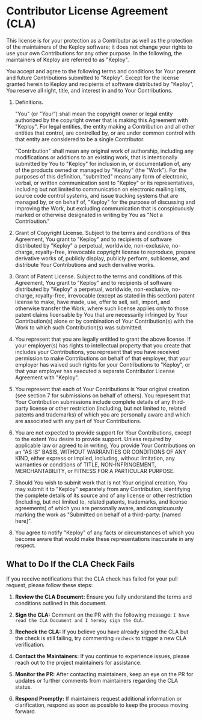 # Contributor License Agreement (CLA)

This license is for your protection as a Contributor as well as the protection of the maintainers of the Keploy software; it does not change your rights to use your own Contributions for any other purpose. In the following, the maintainers of Keploy are referred to as "Keploy".

You accept and agree to the following terms and conditions for Your present and future Contributions submitted to "Keploy". Except for the license granted herein to Keploy and recipients of software distributed by "Keploy", You reserve all right, title, and interest in and to Your Contributions.

1. Definitions.

   "You" (or "Your") shall mean the copyright owner or legal entity authorized by the copyright owner that is making this Agreement with "Keploy". For legal entities, the entity making a Contribution and all other entities that control, are controlled by, or are under common control with that entity are considered to be a single Contributor.

   "Contribution" shall mean any original work of authorship, including any modifications or additions to an existing work, that is intentionally submitted by You to "Keploy" for inclusion in, or documentation of, any of the products owned or managed by "Keploy" (the "Work"). For the purposes of this definition, "submitted" means any form of electronic, verbal, or written communication sent to "Keploy" or its representatives, including but not limited to communication on electronic mailing lists, source code control systems, and issue tracking systems that are managed by, or on behalf of, "Keploy" for the purpose of discussing and improving the Work, but excluding communication that is conspicuously marked or otherwise designated in writing by You as "Not a Contribution."

2. Grant of Copyright License. Subject to the terms and conditions of this Agreement, You grant to "Keploy" and to recipients of software distributed by "Keploy" a perpetual, worldwide, non-exclusive, no-charge, royalty-free, irrevocable copyright license to reproduce, prepare derivative works of, publicly display, publicly perform, sublicense, and distribute Your Contributions and such derivative works.

3. Grant of Patent License. Subject to the terms and conditions of this Agreement, You grant to "Keploy" and to recipients of software distributed by "Keploy" a perpetual, worldwide, non-exclusive, no-charge, royalty-free, irrevocable (except as stated in this section) patent license to make, have made, use, offer to sell, sell, import, and otherwise transfer the Work, where such license applies only to those patent claims licensable by You that are necessarily infringed by Your Contribution(s) alone or by combination of Your Contribution(s) with the Work to which such Contribution(s) was submitted.

4. You represent that you are legally entitled to grant the above license. If your employer(s) has rights to intellectual property that you create that includes your Contributions, you represent that you have received permission to make Contributions on behalf of that employer, that your employer has waived such rights for your Contributions to "Keploy", or that your employer has executed a separate Contributor License Agreement with "Keploy".

5. You represent that each of Your Contributions is Your original creation (see section 7 for submissions on behalf of others). You represent that Your Contribution submissions include complete details of any third-party license or other restriction (including, but not limited to, related patents and trademarks) of which you are personally aware and which are associated with any part of Your Contributions.

6. You are not expected to provide support for Your Contributions, except to the extent You desire to provide support. Unless required by applicable law or agreed to in writing, You provide Your Contributions on an "AS IS" BASIS, WITHOUT WARRANTIES OR CONDITIONS OF ANY KIND, either express or implied, including, without limitation, any warranties or conditions of TITLE, NON-INFRINGEMENT, MERCHANTABILITY, or FITNESS FOR A PARTICULAR PURPOSE.

7. Should You wish to submit work that is not Your original creation, You may submit it to "Keploy" separately from any Contribution, identifying the complete details of its source and of any license or other restriction (including, but not limited to, related patents, trademarks, and license agreements) of which you are personally aware, and conspicuously marking the work as "Submitted on behalf of a third-party: [named here]".

8. You agree to notify "Keploy" of any facts or circumstances of which you become aware that would make these representations inaccurate in any respect.

## What to Do If the CLA Check Fails

If you receive notifications that the CLA check has failed for your pull request, please follow these steps:

1. **Review the CLA Document:** Ensure you fully understand the terms and conditions outlined in this document.

2. **Sign the CLA:** Comment on the PR with the following message:
`I have read the CLA Document and I hereby sign the CLA.`

3. **Recheck the CLA:** If you believe you have already signed the CLA but the check is still failing, try commenting `recheck` to trigger a new CLA verification.

4. **Contact the Maintainers:** If you continue to experience issues, please reach out to the project maintainers for assistance.

5. **Monitor the PR:** After contacting maintainers, keep an eye on the PR for updates or further comments from maintainers regarding the CLA status.

6. **Respond Promptly:** If maintainers request additional information or clarification, respond as soon as possible to keep the process moving forward.